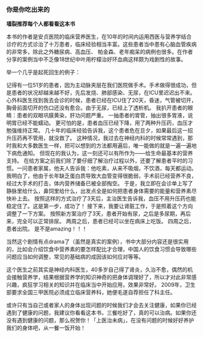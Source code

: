 ### 你是你吃出来的
**墙裂推荐每个人都看看这本书**

本书的作者是安贞医院的临床营养医生，在10年的时间内运用西医与营养学结合诊疗的方式诊治了十万患者，临床经验相当丰富。这些患者当中患有心脑血管疾病的非常多，除此之外糖尿病、高血压、 帕金森、老年痴呆的病例也很多。在作者分享的案例当中不乏像18世纪中叶用柠檬治好环血病这样颇为戏剧性的故事。

举一个几乎是起死回生的例子：

记得有一位51岁的患者，因为主动脉夹层在我们医院做手术。手术做得很成功，但是患者的状况却越来越不好，先后发烧、肺部感染、无尿，在ICU里迟迟出不来。
心外科医生找到我去会诊的时候，患者已经在ICU住了20天，昏迷，气管被切开，胸骨前面切开的伤口还没有愈合。由于无尿，已经上了透析机。
我扒开患者的眼睛：患者的双眼巩膜黄染，肝功问题严重。
一抽患者的胃管，抽出很多胃液，说明胃已经不能蠕动。
更可怕的是，患者血压已经下降，用了两种升压药，血压才勉强维持正常。
几十年的临床经验告诉我，这个患者危在旦夕，如果最后这一招升压药再不管用，就没救了。
这种情况，我过去在神经内科的时候常常遇到，那时我和大多数医生一样，把可以想到的方法都用遍后，唯一能做的就是一遍一遍地下病危通知。
但现在的我认为，这一刻还可以有所作为——给生命最基本的营养支持。
在给方案之前我们除了要仔细了解治疗过程以外，还要了解患者平时的习惯。一问患者家属，他夫人告诉我：他吃素，从来不吸烟，不饮酒，每天都运动。
我明白了，他由于长年缺乏蛋白质导致大血管变得很脆弱，手术前已经营养不良，经过大手术的打击，体内营养储备已被全部掏空。
于是，我立即在会诊单上写了静脉里给什么，鼻饲里给什么，出发点全是如何把患者身体需要的能量和营养素尽快补上去。
按照这样的方式治疗了3天后，主治医生告诉我，血压不用升压药也能稳定住了。这是第一步，成功了！
接下来，我要让肾脏工作，于是照着这个方向调整了一下方案。
按照新方案治疗了3天，患者开始有尿，之后是多尿期，再后来，完全可以正常排尿。
两周之后，患者已经可以坐在病床上吃饭。
四周之后，患者出院。
是不是amazing！！！

当然这个剧情有点drama了（虽然是真实的案例），书中大部分内容还是很实用的，比如会介绍饮食中营养素的要怎样配比才合理，中国人的饮食习惯会导致哪些问题应当如何调整，常见的基础病的成因该如何应对等等。

这个医生之前其实是神经内科医生，40多岁自己得了肾炎，久治不愈，偶然的机会接触营养学，结果根据营养学的知识神奇的把身体调理好了，所以才对此非常感兴趣，疯狂学习相关的知识并在临床当中开始应用，效果非常好。 2009年，卫生部要求全国三甲医院必须成立临床营养科，她便毛遂自荐担任了科主任。

或许只有当自己或者家人的身体出现问题的时候我们才会去关注健康，如果你已经遇到了健康的问题，我建议你看看这本书，三餐吃好了，真的可以治病。如果你还没有遇到健康的问题，那么祝贺你！「上医治未病」，在没有问题的时候好好养护我们的身体吧，从一餐一饭开始！
